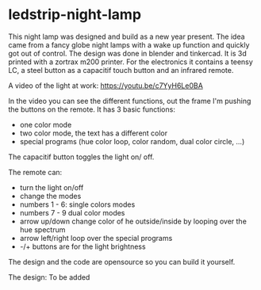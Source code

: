 # ledstrip-night-lamp
This night lamp was designed and build as a new year present. The idea came from a fancy globe night lamps with a wake up function and quickly got out of control. 
The design was done in blender and tinkercad. It is 3d printed with a zortrax m200 printer. For the electronics it contains a teensy LC, a steel button as a capacitif touch button and an infrared remote.

A video of the light at work:
https://youtu.be/c7YyH6Le0BA

In the video you can see the different functions, out the frame I'm pushing the buttons on the remote.
It has 3 basic functions:
 - one color mode
 - two color mode, the text has a different color
 - special programs (hue color loop, color random, dual color circle, ...)

The capacitif button toggles the light on/ off.

The remote can:
 - turn the light on/off
 - change the modes
 - numbers 1 - 6: single colors modes
 - numbers 7 - 9 dual color modes
 - arrow up/down change color of he outside/inside by looping over the hue spectrum
 - arrow left/right loop over the special programs
 - -/+ buttons are for the light brightness

The design and the code are opensource so you can build it yourself.

The design:
To be added
